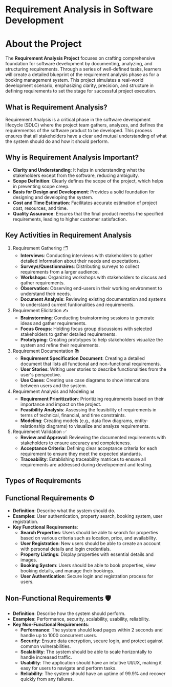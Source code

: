 # Requirement Analysis in Software Development

<h1>About the Project</h1>

<p>
  The <strong>Requirement Analysis Project</strong> focuses on crafting comprehensive foundation for software development by  documenting, analyzing, and structuring requirements. Through a series of well-defined tasks, learners will create a detailed blueprint of the requirement analysis phase as for a booking management system. This project simulates a real-world development scenario, emphasizing clarity, precision, and structure in defining requirements to set the stage for successful project execution.
</p>

<section>
<h1>What is Requirement Analysis?</h1>

<p>
  Requirement Analysis is a critical phase in the software development lifecycle (SDLC) where the project team gathers, analyzes, and defines the requirementss of the software product to be developed. This process ensures that all stakeholders have a clear and mutual understanding of what the system should do and how it should perform.
</p>
</section>

<section>
<h1>Why is Requirement Analysis Important?</h1>

<ul>
  <li><strong>Clarity and Understanding</strong>: It helps in understanding what the stakeholders except from the software, reducing ambiguity.</li>
  <li><strong>Scope Definition</strong>: Clearly defines the scope of the project, which helps in preventing scope creep.</li>
  <li><strong>Basis for Design and Development</strong>: Provides a solid foundation for designing and developing the system.</li>
  <li><strong>Cost and Time Estimation</strong>: Facilitates accurate estimation of project cost, resources, and time.</li>
  <li><strong>Quality Assurance</strong>: Ensures that the final product meetss the specified requirements, leading to higher customer satisfaction.</li>
</ul>
</section>

<section>
<h1>Key Activities in Requirement Analysis</h1>

<ol>
  <li>
    Requirement Gathering 🗂
    <ul>
      <li><strong>Interviews</strong>: Conducting interviews with stakeholders to gather detailed information about their needs and expectations.</li>
      <li><strong>Surveys/Questionnaires</strong>: Distributing surveys to collect requirements from a larger audience.</li>
      <li><strong>Workshops</strong>: Organizing workshops with stakeholders to discuss and gather requirements.</li>
      <li><strong>Observation</strong>: Observing end-users in their working environment to understand their needs.</li>
      <li><strong>Document Analysis</strong>: Reviewing existing documentation and systems to understand current funtionalities and requirements.</li>
    </ul>
  </li>

<li>
    Requirement Elicitation ✍
    <ul>
      <li><strong>Brainstorming</strong>: Conducting brainstorming sessions to generate ideas and gather requirements.</li>
      <li><strong>Focus Groups</strong>: Holding focus group discussions with selected stakeholders to gather detailed requirements.</li>
      <li><strong>Prototyping</strong>: Creating prototypes to help stakeholders visualize the system and refine their requirements.</li>
    </ul>
  </li>

<li>
    Requirement Documentation 📚
    <ul>
      <li><strong>Requirement Specification Document</strong>: Creating a detailed document that lists all functional and non-functional requirements.</li>
      <li><strong>User Stories</strong>: Writing user stories to describe functionalities from the user's perspective.</li>
      <li><strong>Use Cases</strong>: Creating use case diagrams to show intercations between users and the system.</li>
    </ul>
  </li>

<li>
    Requirement Analysis and Modeling 📊
    <ul>
      <li><strong>Requirement Prioritization</strong>: Prioritizing requirements based on their importance and impact on the project.</li>
      <li><strong>Feasibility Analysis</strong>: Assessing the feasibility of requirements in terms of technical, financial, and time constraints.</li>
      <li><strong>Modeling</strong>: Creating models (e.g., data flow diagrams, entity-relationship diagrams) to visualize and analyze requirements.</li>
    </ul>
  </li>

<li>
    Requirement Validation ✅
    <ul>
      <li><strong>Review and Approval</strong>: Reviewing the documented requirements with stakeholders to ensure accuracy and completeness.</li>
      <li><strong>Acceptance Criteria</strong>: Defining clear acceptance criteria for each requirement to ensure they meet the expected standards.</li>
      <li><strong>Traceability</strong>: Establishing traceability matrices to ensure all requirements are addressed during developement and testing.</li>
    </ul>
  </li>
</ol>
</section>

<section>
  <h1>Types of Requirements</h1>
    <div>
      <h2>Functional Requirements ⚙</h2>
      <ul>
        <li><strong>Definition</strong>: Describe what the system should do.</li>
        <li><strong>Examples</strong>: User authentication, property search, booking system, user registration.</li>
          <li>
            <strong>Key Functional Requirements</strong>: 
            <ul>
              <li><strong>Search Properties</strong>: Users should be able to search for properties based on various criteria such as location, price, and availability.</li>
              <li><strong>User Registration</strong>: New users should be able to create an account with personal details and login credentials.</li>
              <li><strong>Property Listings</strong>: Display properties with essential details and images.</li>
              <li><strong>Booking System</strong>: Users should be able to book properties, view booking details, and manage their bookings.</li>
              <li><strong>User Authentication</strong>: Secure login and registration process for users.</li>
            </ul>
          </li>
      </ul>
    </div>
    <div>
      <h2>Non-Functional Requirements 🛡</h2>
      <ul>
        <li><strong>Definition</strong>: Describe how the system should perform.</li>
        <li><strong>Examples</strong>: Performance, security, scalability, usability, reliability.</li>
          <li>
            <strong>Key Non-Functional Requirements</strong>: 
            <ul>
              <li><strong>Performance</strong>: The system should load pages within 2 seconds and handle up to 1000 concurrent users.</li>
              <li><strong>Security</strong>: Ensure data encryption, secure login, and protect against common vulnerabilities.</li>
              <li><strong>Scalability</strong>: The system should be able to scale horizontally to handle increased traffic.</li>
              <li><strong>Usability</strong>: The application should have an intuitive UI/UX, making it easy for users to navigate and perform tasks.</li>
              <li><strong>Reliability</strong>: The system should have an uptime of 99.9% and recover quickly from any failures.</li>
            </ul>
          </li>
      </ul>
    </div>
</section>

